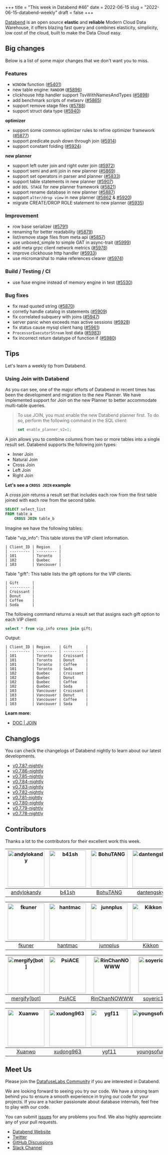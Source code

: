 +++
title = "This week in Databend #46"
date = 2022-06-15
slug = "2022-06-15-databend-weekly"
draft = false
+++

[Databend](https://github.com/datafuselabs/databend) is an open source **elastic** and **reliable** Modern Cloud Data Warehouse, it offers blazing fast query and combines elasticity, simplicity, low cost of the cloud, built to make the Data Cloud easy.

## Big changes

Below is a list of some major changes that we don't want you to miss.

### Features

- `WINDOW` function ([#5401](https://github.com/datafuselabs/databend/pull/5401))
- new table engine: `RANDOM` ([#5896](https://github.com/datafuselabs/databend/pull/5896))
- clickhouse http handler support TsvWithNamesAndTypes ([#5898](https://github.com/datafuselabs/databend/pull/5898))
- add benchmark scripts of metasrv ([#5865](https://github.com/datafuselabs/databend/pull/5865))
- support remove stage files ([#5788](https://github.com/datafuselabs/databend/pull/5788))
- support struct data type ([#5940](https://github.com/datafuselabs/databend/pull/5940))

**optimizer**

- support some common optimizer rules to refine optimizer framework ([#5877](https://github.com/datafuselabs/databend/pull/5877))
- support predicate push down through join ([#5914](https://github.com/datafuselabs/databend/pull/5914))
- support constant folding ([#5924](https://github.com/datafuselabs/databend/pull/5924))

**new planner**

- support left outer join and right outer join ([#5972](https://github.com/datafuselabs/databend/pull/5972))
- support semi and anti join in new planner ([#5869](https://github.com/datafuselabs/databend/pull/5869))
- support set operators in parser and planner ([#5833](https://github.com/datafuselabs/databend/pull/5833))
- support table statements in new planner ([#5907](https://github.com/datafuselabs/databend/pull/5907))
- add `DDL STAGE` for new planner framework ([#5821](https://github.com/datafuselabs/databend/pull/5821))
- support rename database in new planner ([#5887](https://github.com/datafuselabs/databend/pull/5887))
- support `alter/drop view` in new planner ([#5862](https://github.com/datafuselabs/databend/pull/5862) & [#5920](https://github.com/datafuselabs/databend/pull/5920))
- migrate CREATE/DROP ROLE statement to new planner ([#5935](https://github.com/datafuselabs/databend/pull/5935))

### Improvement

- row base serializer  ([#5791](https://github.com/datafuselabs/databend/pull/5791))
- renaming for better readability ([#5879](https://github.com/datafuselabs/databend/pull/5879))
- list/remove stage files from meta api ([#5857](https://github.com/datafuselabs/databend/pull/5857))
- use unboxed_simple to simple GAT in async-trait ([#5999](https://github.com/datafuselabs/databend/pull/5999))
- add meta grpc client network metrics ([#5978](https://github.com/datafuselabs/databend/pull/5978))
- improve clickhouse http handler ([#5933](https://github.com/datafuselabs/databend/pull/5933))
- use micromarshal to make references clearer ([#5974](https://github.com/datafuselabs/databend/pull/5974))

### Build / Testing / CI

- use fuse engine instead of memory engine in test ([#5530](https://github.com/datafuselabs/databend/pull/5530))

### Bug fixes

- fix read quoted string ([#5870](https://github.com/datafuselabs/databend/pull/5870))
- corretly handle catalog in statements ([#5909](https://github.com/datafuselabs/databend/pull/5909))
- fix correlated subquery with joins ([#5947](https://github.com/datafuselabs/databend/pull/5947))
- server panic when exceeds max active sessions ([#5928](https://github.com/datafuselabs/databend/pull/5928))
- fix status cause mysql client hang ([#5961](https://github.com/datafuselabs/databend/pull/5961))
- `ProcessorExecutorStream` lost data ([#5983](https://github.com/datafuselabs/databend/pull/5983))
- fix incorrect return datatype of function if ([#5980](https://github.com/datafuselabs/databend/pull/5980))

## Tips

Let's learn a weekly tip from Databend.

### Using Join with Databend

As you can see, one of the major efforts of Databend in recent times has been the development and migration to the new Planner. We have implemented support for Join on the new Planner to better accommodate multi-table queries.

> To use JOIN, you must enable the new Databend planner first. To do so, perform the following command in the SQL client:
> ```SQL
> set enable_planner_v2=1;
> ```

A join allows you to combine columns from two or more tables into a single result set. Databend supports the following join types:

- Inner Join
- Natural Join
- Cross Join
- Left Join
- Right Join

**Let's see a `CROSS JOIN` example**

A *cross join* returns a result set that includes each row from the first table joined with each row from the second table.

```sql    
SELECT select_list
FROM table_a
	CROSS JOIN table_b
```

Imagine we have the following tables:

Table "vip_info": This table stores the VIP client information.

```
| Client_ID | Region    |
| --------- | --------- |
| 101       | Toronto   |
| 102       | Quebec    |
| 103       | Vancouver |
```

Table "gift": This table lists the gift options for the VIP clients.

```
| Gift      |
| --------- |
| Croissant |
| Donut     |
| Coffee    |
| Soda      |
```

The following command returns a result set that assigns each gift option to each VIP client:

```sql    
select * from vip_info cross join gift;
```

Output:

```
| Client_ID | Region    | Gift      |
| --------- | --------- | --------- |
| 101       | Toronto   | Croissant |
| 101       | Toronto   | Donut     |
| 101       | Toronto   | Coffee    |
| 101       | Toronto   | Soda      |
| 102       | Quebec    | Croissant |
| 102       | Quebec    | Donut     |
| 102       | Quebec    | Coffee    |
| 102       | Quebec    | Soda      |
| 103       | Vancouver | Croissant |
| 103       | Vancouver | Donut     |
| 103       | Vancouver | Coffee    |
| 103       | Vancouver | Soda      |
```

**Learn more:**

- [DOC | JOIN](https://databend.rs/doc/reference/sql/query-syntax/dml-join)

## Changlogs

You can check the changelogs of Databend nightly to learn about our latest developments.

- [v0.7.87-nightly](https://github.com/datafuselabs/databend/releases/tag/v0.7.87-nightly)
- [v0.7.86-nightly](https://github.com/datafuselabs/databend/releases/tag/v0.7.86-nightly)
- [v0.7.85-nightly](https://github.com/datafuselabs/databend/releases/tag/v0.7.85-nightly)
- [v0.7.84-nightly](https://github.com/datafuselabs/databend/releases/tag/v0.7.84-nightly)
- [v0.7.83-nightly](https://github.com/datafuselabs/databend/releases/tag/v0.7.83-nightly)
- [v0.7.82-nightly](https://github.com/datafuselabs/databend/releases/tag/v0.7.82-nightly)
- [v0.7.81-nightly](https://github.com/datafuselabs/databend/releases/tag/v0.7.81-nightly)
- [v0.7.80-nightly](https://github.com/datafuselabs/databend/releases/tag/v0.7.80-nightly)
- [v0.7.79-nightly](https://github.com/datafuselabs/databend/releases/tag/v0.7.79-nightly)
- [v0.7.78-nightly](https://github.com/datafuselabs/databend/releases/tag/v0.7.78-nightly)

## Contributors

Thanks a lot to the contributors for their excellent work this week.

| [<img alt="andylokandy" src="https://avatars.githubusercontent.com/u/9637710?v=4&s=117" width="117">](https://github.com/andylokandy) | [<img alt="b41sh" src="https://avatars.githubusercontent.com/u/1070352?v=4&s=117" width="117">](https://github.com/b41sh) | [<img alt="BohuTANG" src="https://avatars.githubusercontent.com/u/172204?v=4&s=117" width="117">](https://github.com/BohuTANG) | [<img alt="dantengsky" src="https://avatars.githubusercontent.com/u/22081156?v=4&s=117" width="117">](https://github.com/dantengsky) | [<img alt="doki23" src="https://avatars.githubusercontent.com/u/11144133?v=4&s=117" width="117">](https://github.com/doki23) | [<img alt="everpcpc" src="https://avatars.githubusercontent.com/u/1808802?v=4&s=117" width="117">](https://github.com/everpcpc) |
| :-----------------------------------------------------------------------------------------------------------------------------------: | :-----------------------------------------------------------------------------------------------------------------------: | :----------------------------------------------------------------------------------------------------------------------------: | :----------------------------------------------------------------------------------------------------------------------------------: | :--------------------------------------------------------------------------------------------------------------------------: | :-----------------------------------------------------------------------------------------------------------------------------: |
|                                             [andylokandy](https://github.com/andylokandy)                                             |                                             [b41sh](https://github.com/b41sh)                                             |                                            [BohuTANG](https://github.com/BohuTANG)                                             |                                             [dantengsky](https://github.com/dantengsky)                                              |                                             [doki23](https://github.com/doki23)                                              |                                             [everpcpc](https://github.com/everpcpc)                                             |

| [<img alt="fkuner" src="https://avatars.githubusercontent.com/u/39162698?v=4&s=117" width="117">](https://github.com/fkuner) | [<img alt="hantmac" src="https://avatars.githubusercontent.com/u/7600925?v=4&s=117" width="117">](https://github.com/hantmac) | [<img alt="junnplus" src="https://avatars.githubusercontent.com/u/8097526?v=4&s=117" width="117">](https://github.com/junnplus) | [<img alt="Kikkon" src="https://avatars.githubusercontent.com/u/19528375?v=4&s=117" width="117">](https://github.com/Kikkon) | [<img alt="leiysky" src="https://avatars.githubusercontent.com/u/22445410?v=4&s=117" width="117">](https://github.com/leiysky) | [<img alt="lichuang" src="https://avatars.githubusercontent.com/u/1998569?v=4&s=117" width="117">](https://github.com/lichuang) |
| :--------------------------------------------------------------------------------------------------------------------------: | :---------------------------------------------------------------------------------------------------------------------------: | :-----------------------------------------------------------------------------------------------------------------------------: | :--------------------------------------------------------------------------------------------------------------------------: | :----------------------------------------------------------------------------------------------------------------------------: | :-----------------------------------------------------------------------------------------------------------------------------: |
|                                             [fkuner](https://github.com/fkuner)                                              |                                             [hantmac](https://github.com/hantmac)                                             |                                             [junnplus](https://github.com/junnplus)                                             |                                             [Kikkon](https://github.com/Kikkon)                                              |                                             [leiysky](https://github.com/leiysky)                                              |                                             [lichuang](https://github.com/lichuang)                                             |

| [<img alt="mergify[bot]" src="https://avatars.githubusercontent.com/in/10562?v=4&s=117" width="117">](https://github.com/apps/mergify) | [<img alt="PsiACE" src="https://avatars.githubusercontent.com/u/36896360?v=4&s=117" width="117">](https://github.com/PsiACE) | [<img alt="RinChanNOWWW" src="https://avatars.githubusercontent.com/u/33975039?v=4&s=117" width="117">](https://github.com/RinChanNOWWW) | [<img alt="soyeric128" src="https://avatars.githubusercontent.com/u/106025534?v=4&s=117" width="117">](https://github.com/soyeric128) | [<img alt="sundy-li" src="https://avatars.githubusercontent.com/u/3325189?v=4&s=117" width="117">](https://github.com/sundy-li) | [<img alt="TCeason" src="https://avatars.githubusercontent.com/u/33082201?v=4&s=117" width="117">](https://github.com/TCeason) |
| :------------------------------------------------------------------------------------------------------------------------------------: | :--------------------------------------------------------------------------------------------------------------------------: | :--------------------------------------------------------------------------------------------------------------------------------------: | :-----------------------------------------------------------------------------------------------------------------------------------: | :-----------------------------------------------------------------------------------------------------------------------------: | :----------------------------------------------------------------------------------------------------------------------------: |
|                                            [mergify[bot]](https://github.com/apps/mergify)                                             |                                             [PsiACE](https://github.com/PsiACE)                                              |                                             [RinChanNOWWW](https://github.com/RinChanNOWWW)                                              |                                              [soyeric128](https://github.com/soyeric128)                                              |                                             [sundy-li](https://github.com/sundy-li)                                             |                                             [TCeason](https://github.com/TCeason)                                              |

| [<img alt="Xuanwo" src="https://avatars.githubusercontent.com/u/5351546?v=4&s=117" width="117">](https://github.com/Xuanwo) | [<img alt="xudong963" src="https://avatars.githubusercontent.com/u/41979257?v=4&s=117" width="117">](https://github.com/xudong963) | [<img alt="ygf11" src="https://avatars.githubusercontent.com/u/3428089?v=4&s=117" width="117">](https://github.com/ygf11) | [<img alt="youngsofun" src="https://avatars.githubusercontent.com/u/5782159?v=4&s=117" width="117">](https://github.com/youngsofun) | [<img alt="ZeaLoVe" src="https://avatars.githubusercontent.com/u/10904090?v=4&s=117" width="117">](https://github.com/ZeaLoVe) | [<img alt="zhyass" src="https://avatars.githubusercontent.com/u/34016424?v=4&s=117" width="117">](https://github.com/zhyass) |
| :-------------------------------------------------------------------------------------------------------------------------: | :--------------------------------------------------------------------------------------------------------------------------------: | :-----------------------------------------------------------------------------------------------------------------------: | :---------------------------------------------------------------------------------------------------------------------------------: | :----------------------------------------------------------------------------------------------------------------------------: | :--------------------------------------------------------------------------------------------------------------------------: |
|                                             [Xuanwo](https://github.com/Xuanwo)                                             |                                             [xudong963](https://github.com/xudong963)                                              |                                             [ygf11](https://github.com/ygf11)                                             |                                             [youngsofun](https://github.com/youngsofun)                                             |                                             [ZeaLoVe](https://github.com/ZeaLoVe)                                              |                                             [zhyass](https://github.com/zhyass)                                              |

## Meet Us

Please join the [DatafuseLabs Community](https://github.com/datafuselabs/) if you are interested in Databend.

We are looking forward to seeing you try our code. We have a strong team behind you to ensure a smooth experience in trying our code for your projects.
If you are a hacker passionate about database internals, feel free to play with our code.

You can submit [issues](https://github.com/datafuselabs/databend/issues) for any problems you find. We also highly appreciate any of your pull requests.

- [Databend Website](https://databend.rs)
- [Twitter](https://twitter.com/Datafuse_Labs)
- [GitHub Discussions](https://github.com/datafuselabs/databend/discussions)
- [Slack Channel](https://link.databend.rs/join-slack)
